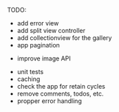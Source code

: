 
TODO:

- add error view
- add split view controller
- add collectionview for the gallery
- app pagination
+ improve image API
- unit tests
- caching
- check the app for retain cycles
- remove comments, todos, etc.
- propper error handling
